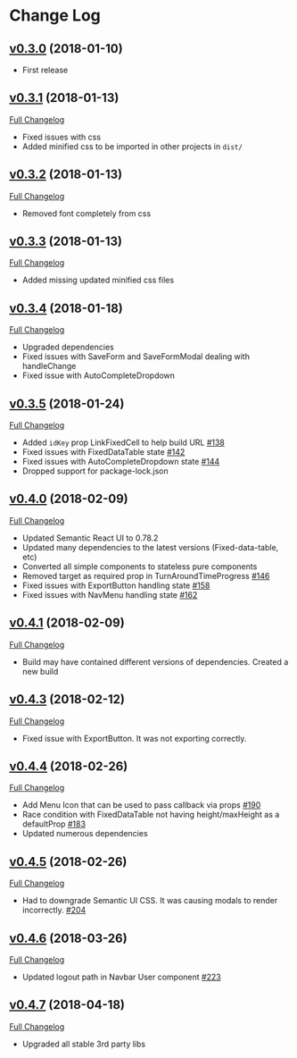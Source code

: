 # Change Log

## [v0.3.0](https://github.com/chopdgd/react-genomix/tree/v0.3.0) (2018-01-10)
- First release

## [v0.3.1](https://github.com/chopdgd/react-genomix/tree/v0.3.1) (2018-01-13)
[Full Changelog](https://github.com/chopdgd/react-genomix/compare/v0.3.0...v0.3.1)

- Fixed issues with css
- Added minified css to be imported in other projects in `dist/`

## [v0.3.2](https://github.com/chopdgd/react-genomix/tree/v0.3.2) (2018-01-13)
[Full Changelog](https://github.com/chopdgd/react-genomix/compare/v0.3.1...v0.3.2)

- Removed font completely from css

## [v0.3.3](https://github.com/chopdgd/react-genomix/tree/v0.3.3) (2018-01-13)
[Full Changelog](https://github.com/chopdgd/react-genomix/compare/v0.3.2...v0.3.3)

- Added missing updated minified css files

## [v0.3.4](https://github.com/chopdgd/react-genomix/tree/v0.3.4) (2018-01-18)
[Full Changelog](https://github.com/chopdgd/react-genomix/compare/v0.3.3...v0.3.4)

- Upgraded dependencies
- Fixed issues with SaveForm and SaveFormModal dealing with handleChange
- Fixed issue with AutoCompleteDropdown

## [v0.3.5](https://github.com/chopdgd/react-genomix/tree/v0.3.5) (2018-01-24)
[Full Changelog](https://github.com/chopdgd/react-genomix/compare/v0.3.4...v0.3.5)

- Added `idKey` prop LinkFixedCell to help build URL [#138](https://github.com/chopdgd/react-genomix/issues/138)
- Fixed issues with FixedDataTable state [#142](https://github.com/chopdgd/react-genomix/issues/142)
- Fixed issues with AutoCompleteDropdown state [#144](https://github.com/chopdgd/react-genomix/issues/144)
- Dropped support for package-lock.json

## [v0.4.0](https://github.com/chopdgd/react-genomix/tree/v0.4.0) (2018-02-09)
[Full Changelog](https://github.com/chopdgd/react-genomix/compare/v0.3.5...v0.4.0)

- Updated Semantic React UI to 0.78.2
- Updated many dependencies to the latest versions (Fixed-data-table, etc)
- Converted all simple components to stateless pure components
- Removed target as required prop in TurnAroundTimeProgress [#146](https://github.com/chopdgd/react-genomix/issues/146)
- Fixed issues with ExportButton handling state [#158](https://github.com/chopdgd/react-genomix/issues/158)
- Fixed issues with NavMenu handling state [#162](https://github.com/chopdgd/react-genomix/issues/162)

## [v0.4.1](https://github.com/chopdgd/react-genomix/tree/v0.4.1) (2018-02-09)
[Full Changelog](https://github.com/chopdgd/react-genomix/compare/v0.4.0...v0.4.1)

- Build may have contained different versions of dependencies. Created a new build

## [v0.4.3](https://github.com/chopdgd/react-genomix/tree/v0.4.3) (2018-02-12)
[Full Changelog](https://github.com/chopdgd/react-genomix/compare/v0.4.1...v0.4.3)

- Fixed issue with ExportButton.  It was not exporting correctly.

## [v0.4.4](https://github.com/chopdgd/react-genomix/tree/v0.4.4) (2018-02-26)
[Full Changelog](https://github.com/chopdgd/react-genomix/compare/v0.4.3...v0.4.4)

- Add Menu Icon that can be used to pass callback via props [#190](https://github.com/chopdgd/react-genomix/issues/190)
- Race condition with FixedDataTable not having height/maxHeight as a defaultProp [#183](https://github.com/chopdgd/react-genomix/issues/183)
- Updated numerous dependencies

## [v0.4.5](https://github.com/chopdgd/react-genomix/tree/v0.4.5) (2018-02-26)
[Full Changelog](https://github.com/chopdgd/react-genomix/compare/v0.4.4...v0.4.5)

- Had to downgrade Semantic UI CSS.  It was causing modals to render incorrectly. [#204](https://github.com/chopdgd/react-genomix/issues/204)

## [v0.4.6](https://github.com/chopdgd/react-genomix/tree/v0.4.6) (2018-03-26)
[Full Changelog](https://github.com/chopdgd/react-genomix/compare/v0.4.5...v0.4.6)

- Updated logout path in Navbar User component [#223](https://github.com/chopdgd/react-genomix/issues/223)

## [v0.4.7](https://github.com/chopdgd/react-genomix/tree/v0.4.7) (2018-04-18)
[Full Changelog](https://github.com/chopdgd/react-genomix/compare/v0.4.6...v0.4.7)

- Upgraded all stable 3rd party libs
